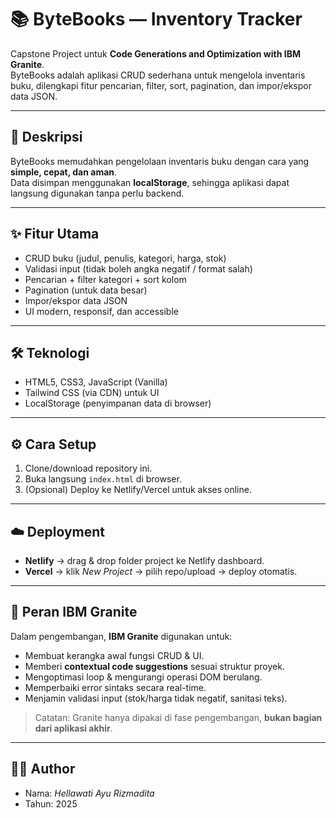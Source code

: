 # 📚 ByteBooks — Inventory Tracker

Capstone Project untuk **Code Generations and Optimization with IBM Granite**.  
ByteBooks adalah aplikasi CRUD sederhana untuk mengelola inventaris buku, dilengkapi fitur pencarian, filter, sort, pagination, dan impor/ekspor data JSON.  

---

## 🚀 Deskripsi

ByteBooks memudahkan pengelolaan inventaris buku dengan cara yang **simple, cepat, dan aman**.  
Data disimpan menggunakan **localStorage**, sehingga aplikasi dapat langsung digunakan tanpa perlu backend.  

---

## ✨ Fitur Utama

- CRUD buku (judul, penulis, kategori, harga, stok)  
- Validasi input (tidak boleh angka negatif / format salah)  
- Pencarian + filter kategori + sort kolom  
- Pagination (untuk data besar)  
- Impor/ekspor data JSON  
- UI modern, responsif, dan accessible  

---

## 🛠️ Teknologi

- HTML5, CSS3, JavaScript (Vanilla)  
- Tailwind CSS (via CDN) untuk UI  
- LocalStorage (penyimpanan data di browser)  

---

## ⚙️ Cara Setup

1. Clone/download repository ini.  
2. Buka langsung `index.html` di browser.  
3. (Opsional) Deploy ke Netlify/Vercel untuk akses online.  

---

## ☁️ Deployment

- **Netlify** → drag & drop folder project ke Netlify dashboard.  
- **Vercel** → klik *New Project* → pilih repo/upload → deploy otomatis.  

---

## 🤖 Peran IBM Granite

Dalam pengembangan, **IBM Granite** digunakan untuk:  
- Membuat kerangka awal fungsi CRUD & UI.  
- Memberi **contextual code suggestions** sesuai struktur proyek.  
- Mengoptimasi loop & mengurangi operasi DOM berulang.  
- Memperbaiki error sintaks secara real-time.  
- Menjamin validasi input (stok/harga tidak negatif, sanitasi teks).  

> Catatan: Granite hanya dipakai di fase pengembangan, **bukan bagian dari aplikasi akhir**.  

---





## 👨‍💻 Author

- Nama: *Hellawati Ayu Rizmadita*   
- Tahun: 2025  
